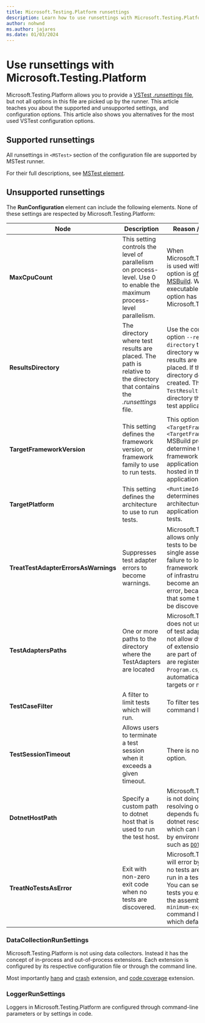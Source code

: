 ```yaml
---
title: Microsoft.Testing.Platform runsettings
description: Learn how to use runsettings with Microsoft.Testing.Platform to configure test execution.
author: nohwnd
ms.author: jajares
ms.date: 01/03/2024
---
```


# Use runsettings with Microsoft.Testing.Platform

Microsoft.Testing.Platform allows you to provide a [VSTest *.runsettings* file](/visualstudio/test/configure-unit-tests-by-using-a-dot-runsettings-file), but not all options in this file are picked up by the runner. This article teaches you about the supported and unsupported settings, and configuration options. This article also shows you alternatives for the most used VSTest configuration options.

## Supported runsettings

All runsettings in `<MSTest>` section of the configuration file are supported by MSTest runner.

For their full descriptions, see [MSTest element](/visualstudio/test/configure-unit-tests-by-using-a-dot-runsettings-file#mstest-element).

## Unsupported runsettings

The **RunConfiguration** element can include the following elements. None of these settings are respected by Microsoft.Testing.Platform:

| Node | Description | Reason / Workaround |
|------|-------------|---------------------|
|**MaxCpuCount**|This setting controls the level of parallelism on process-level. Use 0 to enable the maximum process-level parallelism.| When Microsoft.Testing.Platform is used with MSBuild, this option is [offloaded to MSBuild](/visualstudio/msbuild/building-multiple-projects-in-parallel-with-msbuild). When a single executable is run, this option has no meaning for Microsoft.Testing.Platform. |
|**ResultsDirectory**|The directory where test results are placed. The path is relative to the directory that contains the *.runsettings* file.| Use the command-line option `--results-directory` to determine the directory where the test results are going to be placed. If the specified directory doesn't exist, it's created. The default is `TestResults` in the directory that contains the test application. |
|**TargetFrameworkVersion**| This setting defines the framework version, or framework family to use to run tests.| This option is ignored. The `<TargetFramework>` or `<TargetFrameworks>` MSBuild properties determine the target framework of the application. The tests are hosted in the final application. |
|**TargetPlatform**|This setting defines the architecture to use to run tests. | `<RuntimeIdentifier>` determines the architecture of the final application that hosts the tests. |
|**TreatTestAdapterErrorsAsWarnings**|Suppresses test adapter errors to become warnings. | Microsoft.Testing.Platform allows only one type of tests to be run from a single assembly, and failure to load the test framework or other parts of infrastructure will become an un-skippable error, because it signifies that some tests could not be discovered or run. |
|**TestAdaptersPaths**| One or more paths to the directory where the TestAdapters are located| Microsoft.Testing.Platform does not use the concept of test adapters and does not allow dynamic loading of extensions unless they are part of the build, and are registered in `Program.cs`, either automatically via build targets or manually. |
|**TestCaseFilter**| A filter to limit tests which will run. | To filter tests use `--filter` command line option. |
|**TestSessionTimeout**|Allows users to terminate a test session when it exceeds a given timeout.| There is no alternative option. |
|**DotnetHostPath**|Specify a custom path to dotnet host that is used to run the test host. | Microsoft.Testing.Platform is not doing any additional resolving of dotnet. It depends fully on how dotnet resolves itself, which can be controlled by environment variables such as [`DOTNET_HOST_PATH`](../tools/dotnet-environment-variables.md#dotnet_host_path). |
|**TreatNoTestsAsError**| Exit with non-zero exit code when no tests are discovered. | Microsoft.Testing.Platform will error by default when no tests are discovered or run in a test application. You can set how many tests you expect to find in the assembly by using `--minimum-expected-tests` command line parameter, which defaults to 1. |

### DataCollectionRunSettings

Microsoft.Testing.Platform is not using data collectors. Instead it has the concept of in-process and out-of-process extensions. Each extension is configured by its respective configuration file or through the command line.

Most importantly [hang](unit-testing-mstest-runner-extensions.md#hang-dump) and [crash](unit-testing-mstest-runner-extensions.md#crash-dump) extension, and [code coverage](unit-testing-mstest-runner-extensions.md#microsoft-code-coverage) extension.

### LoggerRunSettings

Loggers in Microsoft.Testing.Platform are configured through command-line parameters or by settings in code.
